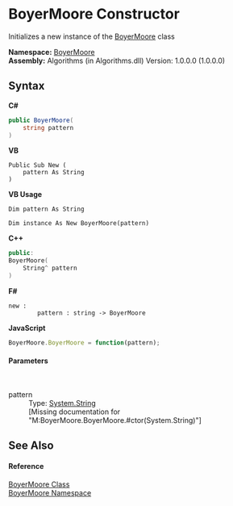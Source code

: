 # BoyerMoore Constructor 
 

Initializes a new instance of the <a href="96315529-98e0-e49f-22ac-1994c21731a6">BoyerMoore</a> class

**Namespace:**&nbsp;<a href="71aac8e1-3159-96a7-d7cc-16f841dec445">BoyerMoore</a><br />**Assembly:**&nbsp;Algorithms (in Algorithms.dll) Version: 1.0.0.0 (1.0.0.0)

## Syntax

**C#**<br />
``` C#
public BoyerMoore(
	string pattern
)
```

**VB**<br />
``` VB
Public Sub New ( 
	pattern As String
)
```

**VB Usage**<br />
``` VB Usage
Dim pattern As String

Dim instance As New BoyerMoore(pattern)
```

**C++**<br />
``` C++
public:
BoyerMoore(
	String^ pattern
)
```

**F#**<br />
``` F#
new : 
        pattern : string -> BoyerMoore
```

**JavaScript**<br />
``` JavaScript
BoyerMoore.BoyerMoore = function(pattern);
```


#### Parameters
&nbsp;<dl><dt>pattern</dt><dd>Type: <a href="http://msdn2.microsoft.com/en-us/library/s1wwdcbf" target="_blank">System.String</a><br />\[Missing <param name="pattern"/> documentation for "M:BoyerMoore.BoyerMoore.#ctor(System.String)"\]</dd></dl>

## See Also


#### Reference
<a href="96315529-98e0-e49f-22ac-1994c21731a6">BoyerMoore Class</a><br /><a href="71aac8e1-3159-96a7-d7cc-16f841dec445">BoyerMoore Namespace</a><br />